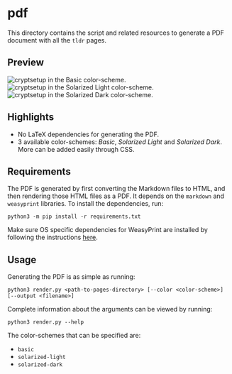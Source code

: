 # pdf

This directory contains the script and related resources to generate a PDF document with all the `tldr` pages.

## Preview

![cryptsetup in the Basic color-scheme.](https://user-images.githubusercontent.com/29029116/35637791-4e42af80-06db-11e8-8b8e-42ce6c905ff4.jpg)
![cryptsetup in the Solarized Light color-scheme.](https://user-images.githubusercontent.com/29029116/35637798-51e3784a-06db-11e8-9576-6e57ef5c5c20.jpg)
![cryptsetup in the Solarized Dark color-scheme.](https://user-images.githubusercontent.com/29029116/35637801-54449fce-06db-11e8-93f7-d90cdc34044b.jpg)

## Highlights

- No LaTeX dependencies for generating the PDF.
- 3 available color-schemes: *Basic*, *Solarized Light* and *Solarized Dark*. More can be added easily through CSS.

## Requirements

The PDF is generated by first converting the Markdown files to HTML, and then rendering those HTML files as a PDF. It depends on the `markdown` and `weasyprint` libraries. To install the dependencies, run:

    python3 -m pip install -r requirements.txt

Make sure OS specific dependencies for WeasyPrint are installed by following the instructions [here](http://weasyprint.readthedocs.io/en/latest/install.html).

## Usage

Generating the PDF is as simple as running:

    python3 render.py <path-to-pages-directory> [--color <color-scheme>] [--output <filename>]

Complete information about the arguments can be viewed by running:

    python3 render.py --help

The color-schemes that can be specified are:

- `basic`
- `solarized-light`
- `solarized-dark`
